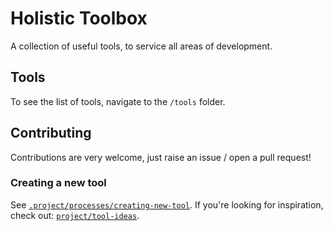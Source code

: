 # Holistic Toolbox

A collection of useful tools, to service all areas of development.

## Tools
To see the list of tools, navigate to the `/tools` folder.

## Contributing
Contributions are very welcome, just raise an issue / open a pull request!

### Creating a new tool
See [`.project/processes/creating-new-tool`](.project/processes/creating-new-tool). If you're looking for inspiration, check out: [`project/tool-ideas`](/project/tool-ideas).
